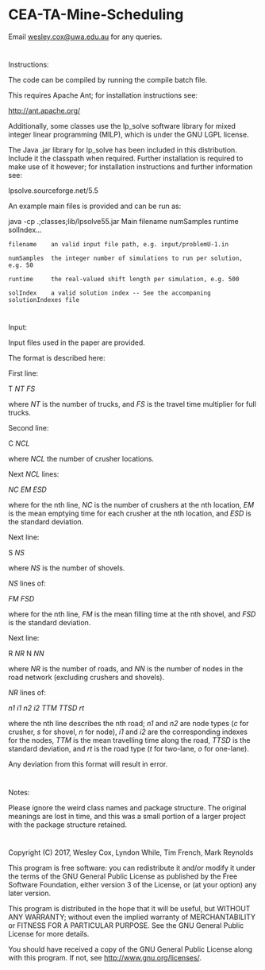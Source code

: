 # CEA-TA-Mine-Scheduling

Email wesley.cox@uwa.edu.au for any queries.
#
Instructions:

The code can be compiled by running the compile batch file.

This requires Apache Ant; for installation instructions see:

http://ant.apache.org/

Additionally, some classes use the lp_solve software library for mixed integer linear programming (MILP), which is under the GNU LGPL license. 

The Java .jar library for lp_solve has been included in this distribution. Include it the classpath when required. Further installation is required to make use of it however; for installation instructions and further information see:

lpsolve.sourceforge.net/5.5

An example main files is provided and can be run as:

java -cp .;classes;lib/lpsolve55.jar Main filename numSamples runtime solIndex...

	filename	an valid input file path, e.g. input/problemU-1.in

	numSamples	the integer number of simulations to run per solution, e.g. 50

	runtime		the real-valued shift length per simulation, e.g. 500

	solIndex	a valid solution index -- See the accompaning solutionIndexes file

#
Input:

Input files used in the paper are provided. 

The format is described here:

First line:

T _NT FS_

where _NT_ is the number of trucks, and _FS_ is the travel time multiplier for full trucks.

Second line:

C _NCL_

where _NCL_ the number of crusher locations.

Next _NCL_ lines:

_NC EM ESD_

where for the nth line, _NC_ is the number of crushers at the nth location, _EM_ is the mean emptying time for each crusher at the nth location, and _ESD_ is the standard deviation.

Next line:

S _NS_

where _NS_ is the number of shovels.

_NS_ lines of:

_FM FSD_

where for the nth line, _FM_ is the mean filling time at the nth shovel, and _FSD_ is the standard deviation.

Next line:

R _NR_ N _NN_

where _NR_ is the number of roads, and _NN_ is the number of nodes in the road network (excluding crushers and shovels).

_NR_ lines of:

_n1 i1 n2 i2 TTM TTSD rt_

where the nth line describes the nth road; _n1_ and _n2_ are node types (_c_ for crusher, _s_ for shovel, _n_ for node), _i1_ and _i2_ are the corresponding indexes for the nodes, _TTM_ is the mean travelling time along the road, _TTSD_ is the standard deviation, and _rt_ is the road type (_t_ for two-lane, _o_ for one-lane).

Any deviation from this format will result in error.
#
Notes:

Please ignore the weird class names and package structure. The original meanings are lost in time, and this was a small portion of a larger project with the package structure retained.
#
Copyright (C) 2017,  Wesley Cox, Lyndon While, Tim French, Mark Reynolds

This program is free software: you can redistribute it and/or modify it under the terms of the GNU General Public License as published by the Free Software Foundation, either version 3 of the License, or (at your option) any later version.

This program is distributed in the hope that it will be useful, but WITHOUT ANY WARRANTY; without even the implied warranty of MERCHANTABILITY or FITNESS FOR A PARTICULAR PURPOSE.  See the GNU General Public License for more details.

You should have received a copy of the GNU General Public License along with this program.  If not, see <http://www.gnu.org/licenses/>.